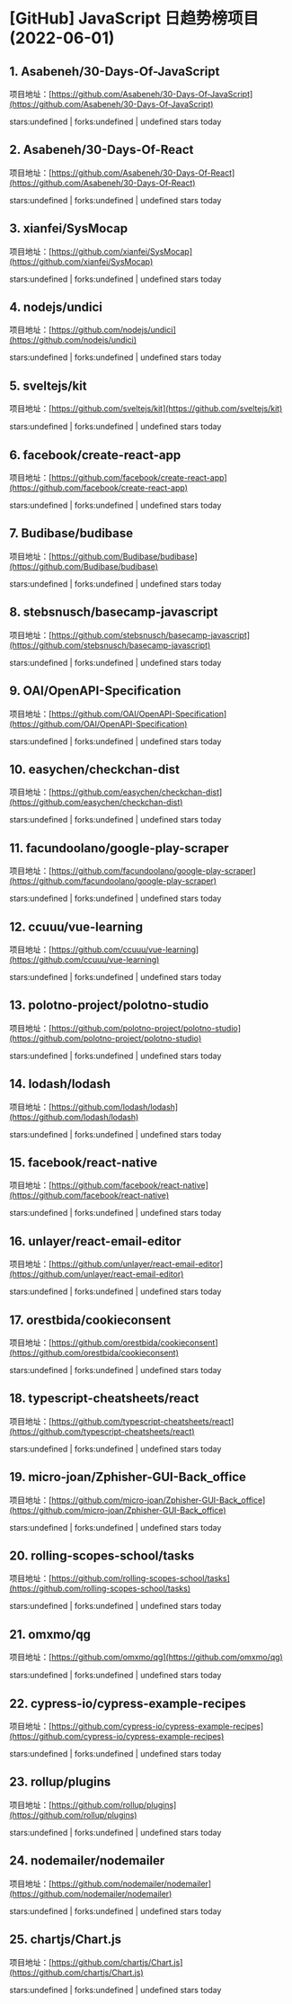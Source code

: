 # [GitHub] JavaScript 日趋势榜项目(2022-06-01)

## 1. Asabeneh/30-Days-Of-JavaScript 

项目地址：[https://github.com/Asabeneh/30-Days-Of-JavaScript](https://github.com/Asabeneh/30-Days-Of-JavaScript)

stars:undefined | forks:undefined | undefined stars today 



## 2. Asabeneh/30-Days-Of-React 

项目地址：[https://github.com/Asabeneh/30-Days-Of-React](https://github.com/Asabeneh/30-Days-Of-React)

stars:undefined | forks:undefined | undefined stars today 



## 3. xianfei/SysMocap 

项目地址：[https://github.com/xianfei/SysMocap](https://github.com/xianfei/SysMocap)

stars:undefined | forks:undefined | undefined stars today 



## 4. nodejs/undici 

项目地址：[https://github.com/nodejs/undici](https://github.com/nodejs/undici)

stars:undefined | forks:undefined | undefined stars today 



## 5. sveltejs/kit 

项目地址：[https://github.com/sveltejs/kit](https://github.com/sveltejs/kit)

stars:undefined | forks:undefined | undefined stars today 



## 6. facebook/create-react-app 

项目地址：[https://github.com/facebook/create-react-app](https://github.com/facebook/create-react-app)

stars:undefined | forks:undefined | undefined stars today 



## 7. Budibase/budibase 

项目地址：[https://github.com/Budibase/budibase](https://github.com/Budibase/budibase)

stars:undefined | forks:undefined | undefined stars today 



## 8. stebsnusch/basecamp-javascript 

项目地址：[https://github.com/stebsnusch/basecamp-javascript](https://github.com/stebsnusch/basecamp-javascript)

stars:undefined | forks:undefined | undefined stars today 



## 9. OAI/OpenAPI-Specification 

项目地址：[https://github.com/OAI/OpenAPI-Specification](https://github.com/OAI/OpenAPI-Specification)

stars:undefined | forks:undefined | undefined stars today 



## 10. easychen/checkchan-dist 

项目地址：[https://github.com/easychen/checkchan-dist](https://github.com/easychen/checkchan-dist)

stars:undefined | forks:undefined | undefined stars today 



## 11. facundoolano/google-play-scraper 

项目地址：[https://github.com/facundoolano/google-play-scraper](https://github.com/facundoolano/google-play-scraper)

stars:undefined | forks:undefined | undefined stars today 



## 12. ccuuu/vue-learning 

项目地址：[https://github.com/ccuuu/vue-learning](https://github.com/ccuuu/vue-learning)

stars:undefined | forks:undefined | undefined stars today 



## 13. polotno-project/polotno-studio 

项目地址：[https://github.com/polotno-project/polotno-studio](https://github.com/polotno-project/polotno-studio)

stars:undefined | forks:undefined | undefined stars today 



## 14. lodash/lodash 

项目地址：[https://github.com/lodash/lodash](https://github.com/lodash/lodash)

stars:undefined | forks:undefined | undefined stars today 



## 15. facebook/react-native 

项目地址：[https://github.com/facebook/react-native](https://github.com/facebook/react-native)

stars:undefined | forks:undefined | undefined stars today 



## 16. unlayer/react-email-editor 

项目地址：[https://github.com/unlayer/react-email-editor](https://github.com/unlayer/react-email-editor)

stars:undefined | forks:undefined | undefined stars today 



## 17. orestbida/cookieconsent 

项目地址：[https://github.com/orestbida/cookieconsent](https://github.com/orestbida/cookieconsent)

stars:undefined | forks:undefined | undefined stars today 



## 18. typescript-cheatsheets/react 

项目地址：[https://github.com/typescript-cheatsheets/react](https://github.com/typescript-cheatsheets/react)

stars:undefined | forks:undefined | undefined stars today 



## 19. micro-joan/Zphisher-GUI-Back_office 

项目地址：[https://github.com/micro-joan/Zphisher-GUI-Back_office](https://github.com/micro-joan/Zphisher-GUI-Back_office)

stars:undefined | forks:undefined | undefined stars today 



## 20. rolling-scopes-school/tasks 

项目地址：[https://github.com/rolling-scopes-school/tasks](https://github.com/rolling-scopes-school/tasks)

stars:undefined | forks:undefined | undefined stars today 



## 21. omxmo/qg 

项目地址：[https://github.com/omxmo/qg](https://github.com/omxmo/qg)

stars:undefined | forks:undefined | undefined stars today 



## 22. cypress-io/cypress-example-recipes 

项目地址：[https://github.com/cypress-io/cypress-example-recipes](https://github.com/cypress-io/cypress-example-recipes)

stars:undefined | forks:undefined | undefined stars today 



## 23. rollup/plugins 

项目地址：[https://github.com/rollup/plugins](https://github.com/rollup/plugins)

stars:undefined | forks:undefined | undefined stars today 



## 24. nodemailer/nodemailer 

项目地址：[https://github.com/nodemailer/nodemailer](https://github.com/nodemailer/nodemailer)

stars:undefined | forks:undefined | undefined stars today 



## 25. chartjs/Chart.js 

项目地址：[https://github.com/chartjs/Chart.js](https://github.com/chartjs/Chart.js)

stars:undefined | forks:undefined | undefined stars today 



